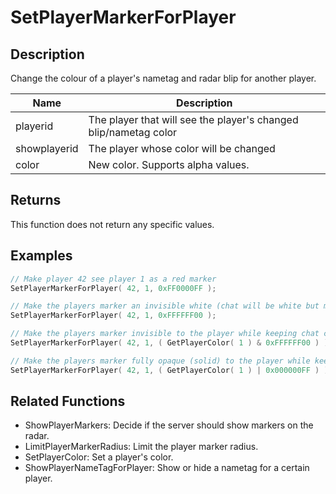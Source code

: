 # SetPlayerMarkerForPlayer

## Description

Change the colour of a player's nametag and radar blip for another player.

| Name         | Description                                                      |
| ------------ | ---------------------------------------------------------------- |
| playerid     | The player that will see the player's changed blip/nametag color |
| showplayerid | The player whose color will be changed                           |
| color        | New color. Supports alpha values.                                |

## Returns

This function does not return any specific values.

## Examples

```c
// Make player 42 see player 1 as a red marker
SetPlayerMarkerForPlayer( 42, 1, 0xFF0000FF );

// Make the players marker an invisible white (chat will be white but marker will be gone).
SetPlayerMarkerForPlayer( 42, 1, 0xFFFFFF00 );

// Make the players marker invisible to the player while keeping chat colour the same. Will only work correctly if SetPlayerColor has been used:
SetPlayerMarkerForPlayer( 42, 1, ( GetPlayerColor( 1 ) & 0xFFFFFF00 ) );

// Make the players marker fully opaque (solid) to the player while keeping chat colour the same. Will only work correctly if SetPlayerColor has been used:
SetPlayerMarkerForPlayer( 42, 1, ( GetPlayerColor( 1 ) | 0x000000FF ) );
```

## Related Functions

- ShowPlayerMarkers: Decide if the server should show markers on the radar.
- LimitPlayerMarkerRadius: Limit the player marker radius.
- SetPlayerColor: Set a player's color.
- ShowPlayerNameTagForPlayer: Show or hide a nametag for a certain player.
